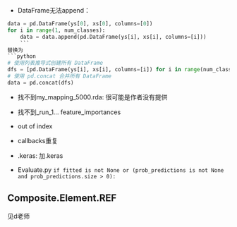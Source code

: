 - DataFrame无法append：
```python
data = pd.DataFrame(ys[0], xs[0], columns=[0])
for i in range(1, num_classes):
    data = data.append(pd.DataFrame(ys[i], xs[i], columns=[i]))
    ```
替换为
```python
# 使用列表推导式创建所有 DataFrame
dfs = [pd.DataFrame(ys[i], xs[i], columns=[i]) for i in range(num_classes)]
# 使用 pd.concat 合并所有 DataFrame
data = pd.concat(dfs)
```

- 找不到my_mapping_5000.rda:
很可能是作者没有提供

- 找不到_run_1...
feature_importances

- out of index
- callbacks重复
- .keras: 加.keras
- Evaluate.py
`if fitted is not None or (prob_predictions is not None and prob_predictions.size > 0):`

## Composite.Element.REF
见d老师